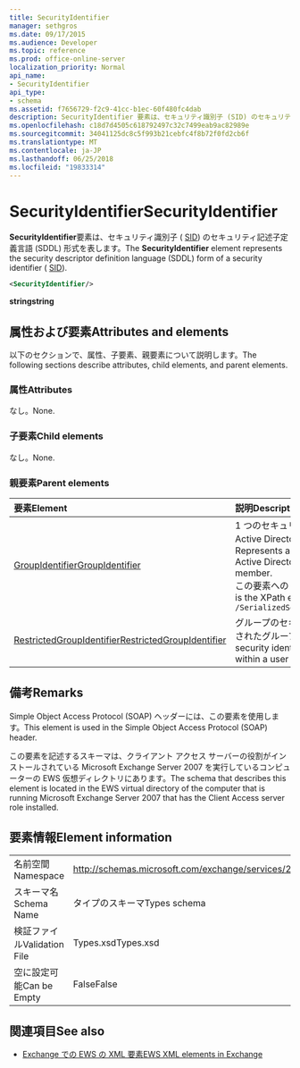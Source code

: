```yaml
---
title: SecurityIdentifier
manager: sethgros
ms.date: 09/17/2015
ms.audience: Developer
ms.topic: reference
ms.prod: office-online-server
localization_priority: Normal
api_name:
- SecurityIdentifier
api_type:
- schema
ms.assetid: f7656729-f2c9-41cc-b1ec-60f480fc4dab
description: SecurityIdentifier 要素は、セキュリティ識別子 (SID) のセキュリティ記述子定義言語 (SDDL) 形式を表します。
ms.openlocfilehash: c18d7d4505c618792497c32c7499eab9ac82989e
ms.sourcegitcommit: 34041125dc8c5f993b21cebfc4f8b72f0fd2cb6f
ms.translationtype: MT
ms.contentlocale: ja-JP
ms.lasthandoff: 06/25/2018
ms.locfileid: "19833314"
---
```

# <a name="securityidentifier"></a><span data-ttu-id="18c9d-103">SecurityIdentifier</span><span class="sxs-lookup"><span data-stu-id="18c9d-103">SecurityIdentifier</span></span>

<span data-ttu-id="18c9d-104">**SecurityIdentifier**要素は、セキュリティ識別子 ( [SID](sid.md)) のセキュリティ記述子定義言語 (SDDL) 形式を表します。</span><span class="sxs-lookup"><span data-stu-id="18c9d-104">The **SecurityIdentifier** element represents the security descriptor definition language (SDDL) form of a security identifier ( [SID](sid.md)).</span></span>
  
```xml
<SecurityIdentifier/>
```

 <span data-ttu-id="18c9d-105">**string**</span><span class="sxs-lookup"><span data-stu-id="18c9d-105">**string**</span></span>
## <a name="attributes-and-elements"></a><span data-ttu-id="18c9d-106">属性および要素</span><span class="sxs-lookup"><span data-stu-id="18c9d-106">Attributes and elements</span></span>

<span data-ttu-id="18c9d-107">以下のセクションで、属性、子要素、親要素について説明します。</span><span class="sxs-lookup"><span data-stu-id="18c9d-107">The following sections describe attributes, child elements, and parent elements.</span></span>
  
### <a name="attributes"></a><span data-ttu-id="18c9d-108">属性</span><span class="sxs-lookup"><span data-stu-id="18c9d-108">Attributes</span></span>

<span data-ttu-id="18c9d-109">なし。</span><span class="sxs-lookup"><span data-stu-id="18c9d-109">None.</span></span>
  
### <a name="child-elements"></a><span data-ttu-id="18c9d-110">子要素</span><span class="sxs-lookup"><span data-stu-id="18c9d-110">Child elements</span></span>

<span data-ttu-id="18c9d-111">なし。</span><span class="sxs-lookup"><span data-stu-id="18c9d-111">None.</span></span>
  
### <a name="parent-elements"></a><span data-ttu-id="18c9d-112">親要素</span><span class="sxs-lookup"><span data-stu-id="18c9d-112">Parent elements</span></span>

|<span data-ttu-id="18c9d-113">**要素**</span><span class="sxs-lookup"><span data-stu-id="18c9d-113">**Element**</span></span>|<span data-ttu-id="18c9d-114">**説明**</span><span class="sxs-lookup"><span data-stu-id="18c9d-114">**Description**</span></span>|
|:-----|:-----|
|[<span data-ttu-id="18c9d-115">GroupIdentifier</span><span class="sxs-lookup"><span data-stu-id="18c9d-115">GroupIdentifier</span></span>](groupidentifier.md) <br/> |<span data-ttu-id="18c9d-116">1 つのセキュリティ識別子と、アカウントがメンバーである Active Directory オブジェクト グループの属性を表します。</span><span class="sxs-lookup"><span data-stu-id="18c9d-116">Represents a single security identifier and attribute for an Active Directory object group of which the account is a member.</span></span>  <br/> <span data-ttu-id="18c9d-117">この要素への XPath 式は、次のようにします。</span><span class="sxs-lookup"><span data-stu-id="18c9d-117">The following is the XPath expression to this element:</span></span>  <br/>  `/SerializedSecurityContext/GroupSids/GroupIdentifier[i]` <br/> |
|[<span data-ttu-id="18c9d-118">RestrictedGroupIdentifier</span><span class="sxs-lookup"><span data-stu-id="18c9d-118">RestrictedGroupIdentifier</span></span>](restrictedgroupidentifier.md) <br/> |<span data-ttu-id="18c9d-119">グループのセキュリティ識別子とユーザーのトークン内の制限されたグループの属性を表します。</span><span class="sxs-lookup"><span data-stu-id="18c9d-119">Represents the group security identifier and attributes for a restricted group within a user token.</span></span>  <br/> |
   
## <a name="remarks"></a><span data-ttu-id="18c9d-120">備考</span><span class="sxs-lookup"><span data-stu-id="18c9d-120">Remarks</span></span>

<span data-ttu-id="18c9d-121">Simple Object Access Protocol (SOAP) ヘッダーには、この要素を使用します。</span><span class="sxs-lookup"><span data-stu-id="18c9d-121">This element is used in the Simple Object Access Protocol (SOAP) header.</span></span>
  
<span data-ttu-id="18c9d-122">この要素を記述するスキーマは、クライアント アクセス サーバーの役割がインストールされている Microsoft Exchange Server 2007 を実行しているコンピューターの EWS 仮想ディレクトリにあります。</span><span class="sxs-lookup"><span data-stu-id="18c9d-122">The schema that describes this element is located in the EWS virtual directory of the computer that is running Microsoft Exchange Server 2007 that has the Client Access server role installed.</span></span>
  
## <a name="element-information"></a><span data-ttu-id="18c9d-123">要素情報</span><span class="sxs-lookup"><span data-stu-id="18c9d-123">Element information</span></span>

|||
|:-----|:-----|
|<span data-ttu-id="18c9d-124">名前空間</span><span class="sxs-lookup"><span data-stu-id="18c9d-124">Namespace</span></span>  <br/> |http://schemas.microsoft.com/exchange/services/2006/types  <br/> |
|<span data-ttu-id="18c9d-125">スキーマ名</span><span class="sxs-lookup"><span data-stu-id="18c9d-125">Schema Name</span></span>  <br/> |<span data-ttu-id="18c9d-126">タイプのスキーマ</span><span class="sxs-lookup"><span data-stu-id="18c9d-126">Types schema</span></span>  <br/> |
|<span data-ttu-id="18c9d-127">検証ファイル</span><span class="sxs-lookup"><span data-stu-id="18c9d-127">Validation File</span></span>  <br/> |<span data-ttu-id="18c9d-128">Types.xsd</span><span class="sxs-lookup"><span data-stu-id="18c9d-128">Types.xsd</span></span>  <br/> |
|<span data-ttu-id="18c9d-129">空に設定可能</span><span class="sxs-lookup"><span data-stu-id="18c9d-129">Can be Empty</span></span>  <br/> |<span data-ttu-id="18c9d-130">False</span><span class="sxs-lookup"><span data-stu-id="18c9d-130">False</span></span>  <br/> |
   
## <a name="see-also"></a><span data-ttu-id="18c9d-131">関連項目</span><span class="sxs-lookup"><span data-stu-id="18c9d-131">See also</span></span>



- [<span data-ttu-id="18c9d-132">Exchange での EWS の XML 要素</span><span class="sxs-lookup"><span data-stu-id="18c9d-132">EWS XML elements in Exchange</span></span>](ews-xml-elements-in-exchange.md)

